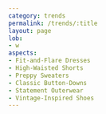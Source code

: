 ```yaml
---
category: trends
permalink: /trends/:title
layout: page
lob:
- w
aspects: 
- Fit-and-Flare Dresses
- High-Waisted Shorts
- Preppy Sweaters
- Classic Button-Downs
- Statement Outerwear
- Vintage-Inspired Shoes
---
```


